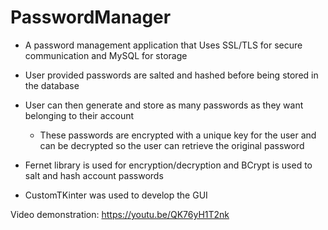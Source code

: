 # PasswordManager

- A password management application that Uses SSL/TLS for secure communication and MySQL for storage

- User provided passwords are salted and hashed before being stored in the database

- User can then generate and store as many passwords as they want belonging to their account
  - These passwords are encrypted with a unique key for the user and can be decrypted so the user can retrieve the original password

- Fernet library is used for encryption/decryption and BCrypt is used to salt and hash account passwords

- CustomTKinter was used to develop the GUI

Video demonstration: https://youtu.be/QK76yH1T2nk
